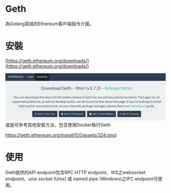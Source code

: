 # Geth

為Golang寫成的Ethereum客戶端指令介面。



# 安裝

[https://geth.ethereum.org/downloads/](https://geth.ethereum.org/downloads/)

![](/assets/432.png)或是可參考其他安裝方法，包含使用Docker執行Geth

https://geth.ethereum.org/install/![](/assets/324.png)

# 使用

Geth提供的API endpoint包含RPC HTTP endpoint、WS之websocket endpoint、unix socket \(Unix\) 或 named pipe \(Windows\)之IPC endpoint可使用。



